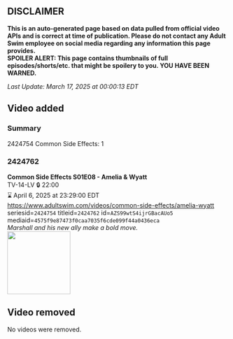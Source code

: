 ## DISCLAIMER
**This is an auto-generated page based on data pulled from official video APIs and is correct at time of publication. Please do not contact any Adult Swim employee on social media regarding any information this page provides.**  
**SPOILER ALERT: This page contains thumbnails of full episodes/shorts/etc. that might be spoilery to you. YOU HAVE BEEN WARNED.**  

_Last Update: March 17, 2025 at 00:00:13 EDT_
## Video added
### Summary
2424754 Common Side Effects: 1  
### 2424762
**Common Side Effects S01E08 - Amelia & Wyatt**  
TV-14-LV 🔒 22:00  
⌛ April 6, 2025 at 23:29:00 EDT  
https://www.adultswim.com/videos/common-side-effects/amelia-wyatt  
seriesid=`2424754` titleid=`2424762` id=`AZS99wtS4ijrGBacAUo5` mediaid=`4575f9e87473f0caa7035f6cde099f44a0436eca`  
_Marshall and his new ally make a bold move._  
<a href="https://media.cdn.adultswim.com/uploads/20250131/thumbnails/2_25131154258-CommonSideEffects-108-AmeliaAndWyatt-1920x1080.jpg"><img src="https://media.cdn.adultswim.com/uploads/20250131/thumbnails/2_25131154258-CommonSideEffects-108-AmeliaAndWyatt-1920x1080.jpg" height="144px" /></a>
## Video removed
No videos were removed.  
